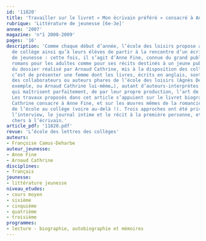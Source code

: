 ```yaml
---
id: '11820'
title: 'Travailler sur le livret « Mon écrivain préféré » consacré à Anne Fine'
rubrique: 'Littérature de jeunesse [6e-3e]'
annee: '2007'
magazine: 'n°1 2008-2009'
pages: '16'
description: 'Comme chaque début d’année, l’école des loisirs propose aux professeurs
  de collège ainsi qu’à leurs élèves de partir à la rencontre d’un écrivain de littérature
  de jeunesse : cette fois, il s’agit d’Anne Fine, connue du grand public pour ses
  romans pour les adultes comme pour ses récits destinés à un jeune public. La particularité
  du dossier réalisé par Arnaud Cathrine, mis à la disposition des collègues de lettres,
  c’est de présenter une femme dont les livres, écrits en anglais, sont traduits par
  des collaborateurs ou auteurs phares de l’école des loisirs (Agnès Desarthe, par
  exemple, ou Arnaud Cathrine lui-même…), autant d’auteurs-interprètes de talent,
  qui maîtrisent parfaitement, de par leur propre production, l’art de la narration.
  Les travaux proposés dans cet article s’appuient sur le livret biographique qu’Arnaud
  Cathrine consacre à Anne Fine, et sur les œuvres mêmes de la romancière, étudiées
  de l’école au collège (voire au-delà !). Trois approches ont été privilégiées :
  l’interview, le journal intime et le récit à la première personne, et les thèmes
  chers à l’écrivain.'
article_pdf: '11820.pdf'
revue: 'L’école des lettres des collèges'
auteurs:
- Françoise Camus-Deharbe
auteur_jeunesse:
- Anne Fine
- Arnaud Cathrine
disciplines:
- français
jeunesse:
- littérature jeunesse
niveau_etudes:
- cours moyen
- sixième
- cinquième
- quatrième
- troisième
programmes:
- lecture - biographie, autobiographie et mémoires
---
```


